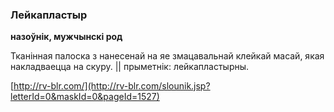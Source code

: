 ### Лейкапластыр
**назоўнік, мужчынскі род**

Тканінная палоска з нанесенай на яе змацавальнай клейкай масай, якая накладваецца на скуру. || прыметнік: лейкапластырны.

<a rel="author">[http://rv-blr.com/](http://rv-blr.com/slounik.jsp?letterId=0&maskId=0&pageId=1527)</a>
